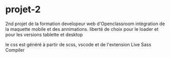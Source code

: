 # projet-2

2nd projet de la formation developeur web d'Openclassroom
intégration de la maquette mobile et des annimations.
liberté de choix pour le loader et pour les versions tablette et desktop

le css est généré à partir de scss, vscode et de l'extension Live Sass Compiler
